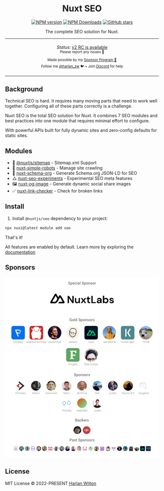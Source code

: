 <h1 align='center'>Nuxt SEO</h1>

<p align="center">
<a href='https://github.com/harlan-zw/nuxt-seo/actions/workflows/test.yml'>
</a>
<a href="https://www.npmjs.com/package/@nuxtjs/seo" target="__blank"><img src="https://img.shields.io/npm/v/@nuxtjs/seo?style=flat&colorA=002438&colorB=28CF8D" alt="NPM version"></a>
<a href="https://www.npmjs.com/package/@nuxtjs/seo" target="__blank"><img alt="NPM Downloads" src="https://img.shields.io/npm/dm/@nuxtjs/seo?flat&colorA=002438&colorB=28CF8D"></a>
<a href="https://github.com/harlan-zw/nuxt-seo" target="__blank"><img alt="GitHub stars" src="https://img.shields.io/github/stars/harlan-zw/nuxt-seo?flat&colorA=002438&colorB=28CF8D"></a>
</p>

<p align="center">
The complete SEO solution for Nuxt.
</p>

<p align="center">
<table>
<tbody>
<td align="center">
<img width="800" height="0" /><br>
<i>Status:</i> <a href="https://github.com/harlan-zw/nuxt-seo/releases/tag/v2.0.0">v2 RC is available</a></b> <br>
<sup> Please report any issues 🐛</sup><br>
<sub>Made possible by my <a href="https://github.com/sponsors/harlan-zw">Sponsor Program 💖</a><br> Follow me <a href="https://twitter.com/harlan_zw">@harlan_zw</a> 🐦 • Join <a href="https://discord.gg/275MBUBvgP">Discord</a> for help</sub><br>
<img width="800" height="0" />
</td>
</tbody>
</table>
</p>

## Background

Technical SEO is hard. It requires many moving parts that need to work well together. Configuring all of these parts
correctly is a challenge.

Nuxt SEO is the total SEO solution for Nuxt. It combines 7 SEO modules and best practices into one module that requires
minimal effort to configure.

With powerful APIs built for fully dynamic sites and zero-config defaults for static sites.

## Modules

- 📖 [@nuxtjs/sitemap](https://github.com/nuxt-modules/sitemap) - Sitemap.xml Support
- 🤖 [nuxt-simple-robots](https://github.com/harlan-zw/nuxt-simple-robots) - Manage site crawling
- 🔎 [nuxt-schema-org](https://github.com/harlan-zw/nuxt-schema-org) - Generate Schema.org JSON-LD for SEO
- △ [nuxt-seo-experiments](https://github.com/harlan-zw/nuxt-seo-experiments) - Experimental SEO meta features
- 🖼️ [nuxt-og-image](https://github.com/nuxt-modules/og-image) - Generate dynamic social share images
- ✅ [nuxt-link-checker](https://github.com/harlan-zw/nuxt-link-checker) - Check for broken links

## Install

1. Install `@nuxtjs/seo` dependency to your project:

```sh
npx nuxi@latest module add seo
```

That's it!

All features are enabled by default. Learn more by exploring the [documentation](https://nuxtseo.com)

## Sponsors

<p align="center">
  <a href="https://raw.githubusercontent.com/harlan-zw/static/main/sponsors.svg">
    <img src='https://raw.githubusercontent.com/harlan-zw/static/main/sponsors.svg'/>
  </a>
</p>

## License

MIT License © 2022-PRESENT [Harlan Wilton](https://github.com/harlan-zw)
